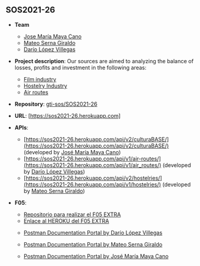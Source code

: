 ## SOS2021-26

- **Team**
  - [Jose María Maya Cano](https://github.com/josemarimaya)
  - [Mateo Serna Giraldo](https://github.com/keffren)
  - [Darío López Villegas](https://github.com/darlopvil)
- **Project description**: Our sources are aimed to analyzing the balance of losses, profits and investment in the following areas: 
    - [Film industry](https://sos2021-26.herokuapp.com/#/culturaBASE)
    - [Hostelry Industry](https://sos2021-26.herokuapp.com/#/hostelries)
    - [Air routes](https://sos2021-26.herokuapp.com/#/airRoutes)
- **Repository**: [gti-sos/SOS2021-26](https://github.com/gti-sos/SOS2021-26)
- **URL**: [https://sos2021-26.herokuapp.com]
-  **APIs**:
    - [https://sos2021-26.herokuapp.com/api/v2/culturaBASE/](https://sos2021-26.herokuapp.com/api/v2/culturaBASE/) (developed by [José María Maya Cano](https://github.com/josemarimaya))
    - [https://sos2021-26.herokuapp.com/api/v1/air-routes/](https://sos2021-26.herokuapp.com/api/v1/air_routes/) (developed by [Darío López Villegas](https://github.com/darlopvil))
    - [https://sos2021-26.herokuapp.com/api/v2/hostelries/](https://sos2021-26.herokuapp.com/api/v1/hostelries/) (developed by [Mateo Serna Giraldo](https://github.com/keffren))

- **F05**:
    - [Repositorio para realizar el F05 EXTRA](https://github.com/gti-sos/SOS2021-26-f05)
    - [Enlace al HEROKU del F05 EXTRA](https://sos2021-26-f05.herokuapp.com/)

    + [Postman Documentation Portal by ](https://documenter.getpostman.com/view/14944672/TzJoE12v) [Darío López Villegas](https://github.com/darlopvil)

    + [Postman Documentation Portal by ](https://documenter.getpostman.com/view/14948205/TzRU9Rje) [Mateo Serna Giraldo](https://github.com/keffren)

    + [Postman Documentation Portal by ](https://documenter.getpostman.com/view/9628248/TzRRE9Fe) [José María Maya Cano](https://github.com/josemarimaya)
